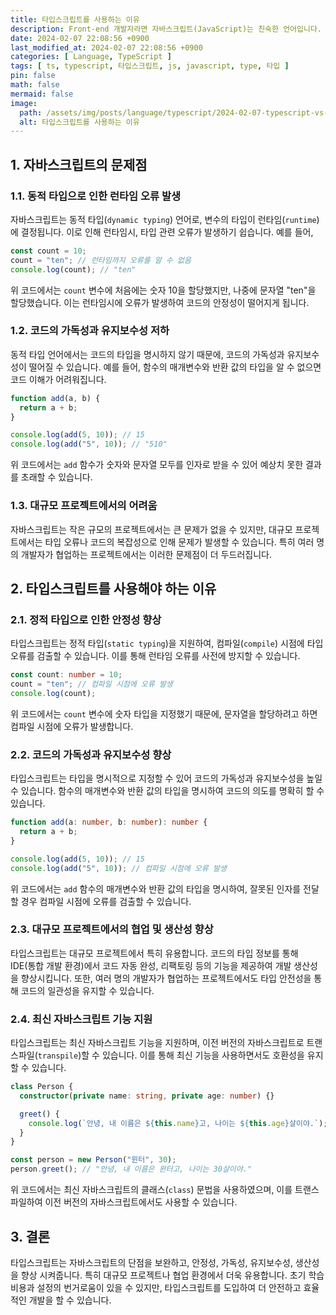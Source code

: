 ```yaml
---
title: 타입스크립트를 사용하는 이유
description: Front-end 개발자라면 자바스크립트(JavaScript)는 친숙한 언어입니다. 그러나 자바스크립트는 몇 가지 단점이 있으며, 이를 보완하기 위해 최근에는 타입스크립트(TypeScript)를 많이 사용되고 있습니다. 이번 글에서는 타입스크립트를 왜 사용해야하는지 설명합니다.
date: 2024-02-07 22:08:56 +0900
last_modified_at: 2024-02-07 22:08:56 +0900
categories: [ Language, TypeScript ]
tags: [ ts, typescript, 타입스크립트, js, javascript, type, 타입 ]
pin: false
math: false
mermaid: false
image:
  path: /assets/img/posts/language/typescript/2024-02-07-typescript-vs-javascript-comparison/thumbnail.webp
  alt: 타입스크립트를 사용하는 이유
---
```


## 1. 자바스크립트의 문제점

### 1.1. 동적 타입으로 인한 런타임 오류 발생

자바스크립트는 동적 타입(`dynamic typing`) 언어로, 변수의 타입이 런타임(`runtime`)에 결정됩니다. 이로 인해 런타임시, 타입 관련 오류가 발생하기 쉽습니다. 예를 들어,

```javascript
const count = 10;
count = "ten"; // 런타임까지 오류를 알 수 없음
console.log(count); // "ten"
```

위 코드에서는 `count` 변수에 처음에는 숫자 10을 할당했지만, 나중에 문자열 "ten"을 할당했습니다. 이는 런타임시에 오류가 발생하여 코드의 안정성이 떨어지게 됩니다.

### 1.2. 코드의 가독성과 유지보수성 저하

동적 타입 언어에서는 코드의 타입을 명시하지 않기 때문에, 코드의 가독성과 유지보수성이 떨어질 수 있습니다. 예를 들어, 함수의 매개변수와 반환 값의 타입을 알 수 없으면 코드 이해가 어려워집니다.

```javascript
function add(a, b) {
  return a + b;
}

console.log(add(5, 10)); // 15
console.log(add("5", 10)); // "510"
```

위 코드에서는 `add` 함수가 숫자와 문자열 모두를 인자로 받을 수 있어 예상치 못한 결과를 초래할 수 있습니다.

### 1.3. 대규모 프로젝트에서의 어려움

자바스크립트는 작은 규모의 프로젝트에서는 큰 문제가 없을 수 있지만, 대규모 프로젝트에서는 타입 오류나 코드의 복잡성으로 인해 문제가 발생할 수 있습니다. 특히 여러 명의 개발자가 협업하는 프로젝트에서는 이러한 문제점이 더 두드러집니다.

## 2. 타입스크립트를 사용해야 하는 이유

### 2.1. 정적 타입으로 인한 안정성 향상

타입스크립트는 정적 타입(`static typing`)을 지원하여, 컴파일(`compile`) 시점에 타입 오류를 검출할 수 있습니다.
이를 통해 런타임 오류를 사전에 방지할 수 있습니다.

```typescript
const count: number = 10;
count = "ten"; // 컴파일 시점에 오류 발생
console.log(count);
```

위 코드에서는 `count` 변수에 숫자 타입을 지정했기 때문에, 문자열을 할당하려고 하면 컴파일 시점에 오류가 발생합니다.

### 2.2. 코드의 가독성과 유지보수성 향상

타입스크립트는 타입을 명시적으로 지정할 수 있어 코드의 가독성과 유지보수성을 높일 수 있습니다. 함수의 매개변수와 반환 값의 타입을 명시하여 코드의 의도를 명확히 할 수 있습니다.

```typescript
function add(a: number, b: number): number {
  return a + b;
}

console.log(add(5, 10)); // 15
console.log(add("5", 10)); // 컴파일 시점에 오류 발생
```

위 코드에서는 `add` 함수의 매개변수와 반환 값의 타입을 명시하여, 잘못된 인자를 전달할 경우 컴파일 시점에 오류를 검출할 수 있습니다.

### 2.3. 대규모 프로젝트에서의 협업 및 생산성 향상

타입스크립트는 대규모 프로젝트에서 특히 유용합니다. 코드의 타입 정보를 통해 IDE(통합 개발 환경)에서 코드 자동 완성, 리팩토링 등의 기능을 제공하여 개발 생산성을 향상시킵니다. 또한, 여러 명의 개발자가 협업하는 프로젝트에서도 타입 안전성을 통해 코드의 일관성을 유지할 수 있습니다.

### 2.4. 최신 자바스크립트 기능 지원

타입스크립트는 최신 자바스크립트 기능을 지원하며, 이전 버전의 자바스크립트로 트랜스파일(`transpile`)할 수 있습니다. 이를 통해 최신 기능을 사용하면서도 호환성을 유지할 수 있습니다.

```typescript
class Person {
  constructor(private name: string, private age: number) {}

  greet() {
    console.log(`안녕, 내 이름은 ${this.name}고, 나이는 ${this.age}살이야.`);
  }
}

const person = new Person("윈터", 30);
person.greet(); // "안녕, 내 이름은 윈터고, 나이는 30살이야." 
```

위 코드에서는 최신 자바스크립트의 클래스(`class`) 문법을 사용하였으며, 이를 트랜스파일하여 이전 버전의 자바스크립트에서도 사용할 수 있습니다.

## 3. 결론

타입스크립트는 자바스크립트의 단점을 보완하고, 안정성, 가독성, 유지보수성, 생산성을 향상 시켜줍니다. 특히 대규모 프로젝트나 협업 환경에서 더욱 유용합니다.
초기 학습 비용과 설정의 번거로움이 있을 수 있지만, 타입스크립트를 도입하여 더 안전하고 효율적인 개발을 할 수 있습니다.
